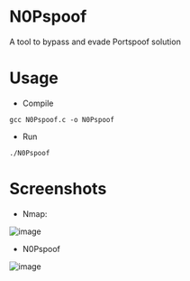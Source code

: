 # N0Pspoof
A tool to bypass and evade Portspoof solution

# Usage
- Compile
```
gcc N0Pspoof.c -o N0Pspoof
```
- Run
```
./N0Pspoof
```

# Screenshots
- Nmap:

![image](https://user-images.githubusercontent.com/62406753/212843587-8bd2c33f-56f8-48f6-ae1f-f835d4933cfc.png)

- N0Pspoof

![image](https://user-images.githubusercontent.com/62406753/212843472-e2e1aff3-afeb-4755-8bde-72d0b7a56f44.png)
